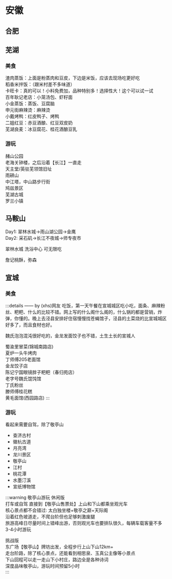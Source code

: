 # 安徽

## 合肥

## 芜湖

### 美食

渣肉蒸饭：上面是粉蒸肉和豆皮，下边是米饭，应该去现场吃更好吃  
稻香米拌饭：（跟米村差不多味道）  
卡旺卡：真的可以！小料免费加，品种特别多！选择性大！这个可以试一试  
百年耿记老店：小笼汤包、虾籽面  
小金蒸饭：蒸饭、豆腐脑  
申元街麻辣烫：麻辣烫  
小戴烤鸭：红皮鸭子、烤鸭  
二姐红豆：赤豆酒酿、红豆双皮奶  
芜湖良麦：冰豆腐花、桂花酒酿豆乳

### 游玩

赭山公园  
老海关钟楼，之后沿着【长江】一直走  
天主堂/英驻芜领馆旧址  
雨耕山  
中江塔，中山路步行街  
鸠兹景区  
芜湖古城  
罗兰小镇

## 马鞍山

Day1: 翠林水城→雨山湖公园→金鹰  
Day2: 采石矶→长江不夜城→师专夜市

翠林水城 洗浴中心 可无限吃

詹记桃酥，弥森

## 宣城

### 美食

:::details —— by (xhs)网友
吃饭，第一天午餐在宣城城区吃小吃，面条、麻辣粉丝、粑粑、什么的比较不错。网上写的什么阁什么阁的，什么锅的都是营销，炸弹，你懂的。晚上去泾县安排好住宿慢慢找苍蝇馆子，泾县的土菜烧的比宣城城区好多了，而且食材也好。  

魏氏泡泡混沌很好吃的，金龙发面饺子也不错，土生土长的宣城人

蜀渝里冒菜(锦城南路店)  
夏炉一头牛烤肉  
丁师傅205老面馆  
金龙饺子店  
陈记宁国眼镜胖子粑粑（春归苑店）  
老字号魏氏馄饨馆  
丁氏粉丝  
滕师傅桂花糕  
黄毛面馆(西园路店)
:::

### 游玩

看起来需要自驾，除了敬亭山

- 查济古村
- 徽杭古道
- 月亮湾
- 龙川景区
- 敬亭山
- 江村
- 桃花潭
- 水墨汀溪
- 宣纸博物馆

:::warning 敬亭山游玩
休闲版  
打车或自驾 直接到【敬亭山售票处】上山和下山都乘坐观光车  
核心景点都不会错过: 太白独坐楼+敬亭之巅+天际阁  
沿着红色坡道走，不爬台阶但也足够刺激废腿  
旅游高峰日尽量时间上错峰出游，否则观光车也要排队很久，每辆车载客量不多  
3-4小时游玩  

挑战版  
东广场【敬亭山】牌坊出发，全程步行上山下山12km+  
走台阶路，除了核心景点，还能看到相思泉、玉真公主像等小景点  
下山回程可以走一走山下小村庄，路边全是各种诗词  
深度品味敬亭山，游玩时间预留5小时  
:::
